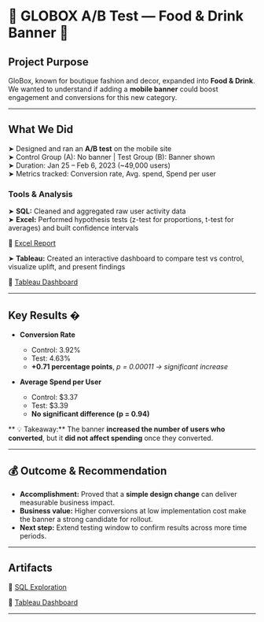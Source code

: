 

# 🚀 GLOBOX A/B Test — Food & Drink Banner 🚀

## Project Purpose  
GloBox, known for boutique fashion and decor, expanded into **Food & Drink**.  
We wanted to understand if adding a **mobile banner** could boost engagement and conversions for this new category.

---
## What We Did  
➤ Designed and ran an **A/B test** on the mobile site  
➤ Control Group (A): No banner | Test Group (B): Banner shown  
➤ Duration: Jan 25 – Feb 6, 2023 (~49,000 users)  
➤ Metrics tracked: Conversion rate, Avg. spend, Spend per user  

### Tools & Analysis  
➤ **SQL:** Cleaned and aggregated raw user activity data  
➤ **Excel:** Performed hypothesis tests (z-test for proportions, t-test for averages) and built confidence intervals 

  📑 [Excel Report](https://docs.google.com/spreadsheets/d/1e8rXeXXp22JJjLDBI9JC16uBNbAl4iaupVPovfFesZs/edit?usp=sharing) 
  
➤ **Tableau:** Created an interactive dashboard to compare test vs control, visualize uplift, and present findings 

  📑 [Tableau Dashboard](https://public.tableau.com/app/profile/bagdat.sarikas/viz/globax-abtesting/Dashboard3)

---

## Key Results �
- **Conversion Rate**  
  - Control: 3.92%  
  - Test: 4.63%  
  - **+0.71 percentage points**, *p = 0.00011 → significant increase*  

- **Average Spend per User**  
  - Control: $3.37  
  - Test: $3.39  
  - **No significant difference (p = 0.94)**  

** 💡 Takeaway:** The banner **increased the number of users who converted**, but it **did not affect spending** once they converted.

---

## 💰 Outcome & Recommendation  
- **Accomplishment:** Proved that a **simple design change** can deliver measurable business impact.  
- **Business value:** Higher conversions at low implementation cost make the banner a strong candidate for rollout.  
- **Next step:** Extend testing window to confirm results across more time periods.

---

## Artifacts  
📑 [SQL Exploration](https://github.com/bagdatsarikas/GLOBOX-A-B-TEST/blob/main/globox.sql)  
 
📑 [Tableau Dashboard](https://public.tableau.com/app/profile/bagdat.sarikas/viz/globax-abtesting/Dashboard3)


---

